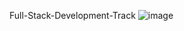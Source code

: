 Full-Stack-Development-Track
![image](https://user-images.githubusercontent.com/81693689/121763473-b03a0200-cb3c-11eb-945c-3b928c549541.png)

